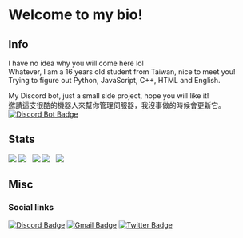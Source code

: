 # Welcome to my bio!  

## Info
I have no idea why you will come here lol  
Whatever, I am a 16 years old student from Taiwan, nice to meet you!  
Trying to figure out Python, JavaScript, C++, HTML and English.  
    
My Discord bot, just a small side project, hope you will like it!  
邀請這支很酷的機器人來幫你管理伺服器，我沒事做的時候會更新它。  
[![Discord Bot Badge](https://img.shields.io/badge/-Azure＃5219-7289da?style=flat-square&logo=Discord&logoColor=white&link=https://discord.com/api/oauth2/authorize?client_id=866699115299864586&permissions=8&scope=bot%20applications.commands)](https://discord.com/api/oauth2/authorize?client_id=866699115299864586&permissions=8&scope=bot%20applications.commands)

## Stats
[![](https://raw.githubusercontent.com/NightFeather0615/NightFeather0615/main/profile-summary-card-output/github_dark/0-profile-details.svg)](https://github.com/vn7n24fzkq/github-profile-summary-cards)
[![](https://raw.githubusercontent.com/NightFeather0615/NightFeather0615/main/profile-summary-card-output/github_dark/1-repos-per-language.svg)](https://github.com/vn7n24fzkq/github-profile-summary-cards)    [![](https://raw.githubusercontent.com/NightFeather0615/NightFeather0615/main/profile-summary-card-output/github_dark/2-most-commit-language.svg)](https://github.com/vn7n24fzkq/github-profile-summary-cards)
[![](https://raw.githubusercontent.com/NightFeather0615/NightFeather0615/main/profile-summary-card-output/github_dark/3-stats.svg)](https://github.com/vn7n24fzkq/github-profile-summary-cards)    [![](https://raw.githubusercontent.com/NightFeather0615/NightFeather0615/main/profile-summary-card-output/github_dark/4-productive-time.svg)](https://github.com/vn7n24fzkq/github-profile-summary-cards)

## Misc
### Social links  
[![Discord Badge](https://img.shields.io/badge/-NightFeather＃0144-7289da?style=flat-square&logo=Discord&logoColor=white&link=https://discord.com/login)](https://discord.com/login)
[![Gmail Badge](https://img.shields.io/badge/-leolee50910@gmail.com-c14438?style=flat-square&logo=Gmail&logoColor=white&link=mailto:leolee50910@gmail.com)](mailto:leolee50910@gmail.com)
[![Twitter Badge](https://img.shields.io/badge/-@NightFeatherOwO-1DA1F2?style=flat-square&logo=Twitter&logoColor=white&link=https://twitter.com/NightFeatherOwO)](https://twitter.com/NightFeatherOwO)
